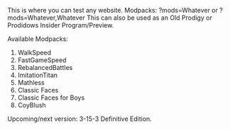 This is where you can test any website. Modpacks: ?mods=Whatever or ?mods=Whatever,Whatever
This can also be used as an Old Prodigy or Prodidows Insider Program/Preview.

Available Modpacks:

1. WalkSpeed
2. FastGameSpeed
3. RebalancedBattles
4. ImitationTitan
5. Mathless
6. Classic Faces
7. Classic Faces for Boys
8. CoyBlush

  Upcoming/next version: 3-15-3 Definitive Edition.
